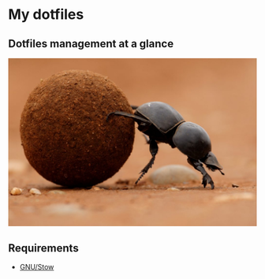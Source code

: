 # My dotfiles

## Dotfiles management at a glance

![dotfiles management](picture/dung-beetle.jpg)

## Requirements

- [GNU/Stow][]

[GNU/Stow]: https://www.gnu.org/software/stow/
